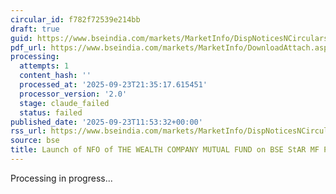 ```yaml
---
circular_id: f782f72539e214bb
draft: true
guid: https://www.bseindia.com/markets/MarketInfo/DispNoticesNCirculars.aspx?Noticeid={5D18D36F-A369-41F3-81D4-0F9FB33F806B}&noticeno=20250923-25&dt=09/23/2025&icount=25&totcount=84&flag=0
pdf_url: https://www.bseindia.com/markets/MarketInfo/DownloadAttach.aspx?id=20250923-25&attachedId=4d4191af-eb24-490c-b062-7f0f1d8f16d4
processing:
  attempts: 1
  content_hash: ''
  processed_at: '2025-09-23T21:35:17.615451'
  processor_version: '2.0'
  stage: claude_failed
  status: failed
published_date: '2025-09-23T11:53:32+00:00'
rss_url: https://www.bseindia.com/markets/MarketInfo/DispNoticesNCirculars.aspx?Noticeid={5D18D36F-A369-41F3-81D4-0F9FB33F806B}&noticeno=20250923-25&dt=09/23/2025&icount=25&totcount=84&flag=0
source: bse
title: Launch of NFO of THE WEALTH COMPANY MUTUAL FUND on BSE StAR MF Platform
---
```


Processing in progress...